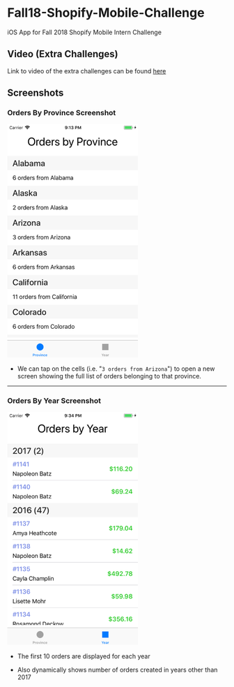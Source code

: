 # Fall18-Shopify-Mobile-Challenge
iOS App for Fall 2018 Shopify Mobile Intern Challenge

## Video (Extra Challenges)
Link to video of the extra challenges can be found [here](https://drive.google.com/open?id=1urvmeLvsRBtC5dB_ZfMXhZVIP2DY4zZo)

## Screenshots

### Orders By Province Screenshot
<img src="Orders_By_Province_Screenshot.png" width="300">

* We can tap on the cells (i.e. "`3 orders from Arizona`") to open a new screen showing the full list of orders belonging to that province.

---

### Orders By Year Screenshot
<img src="Orders_By_Year_Screenshot.png" width="300">

* The first 10 orders are displayed for each year
- Also dynamically shows number of orders created in years other than 2017
